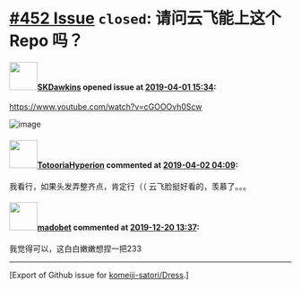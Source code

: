 # [\#452 Issue](https://github.com/komeiji-satori/Dress/issues/452) `closed`: 请问云飞能上这个 Repo 吗？

#### <img src="https://avatars.githubusercontent.com/u/35245962?v=4" width="50">[SKDawkins](https://github.com/SKDawkins) opened issue at [2019-04-01 15:34](https://github.com/komeiji-satori/Dress/issues/452):

https://www.youtube.com/watch?v=cGOOOvh0Scw

![image](https://user-images.githubusercontent.com/35245962/55340126-a33e1480-54d6-11e9-9aee-918b41d44d68.png)


#### <img src="https://avatars.githubusercontent.com/u/16434801?u=910c71526d6a48c560fb8967dadeccf735664275&v=4" width="50">[TotooriaHyperion](https://github.com/TotooriaHyperion) commented at [2019-04-02 04:09](https://github.com/komeiji-satori/Dress/issues/452#issuecomment-478836959):

我看行，如果头发弄整齐点，肯定行（（
云飞脸挺好看的，羡慕了。。。

#### <img src="https://avatars.githubusercontent.com/u/51693231?u=53d01688d3f5334b5aac574384385dde6fae5fc5&v=4" width="50">[madobet](https://github.com/madobet) commented at [2019-12-20 13:37](https://github.com/komeiji-satori/Dress/issues/452#issuecomment-567926919):

我觉得可以，这白白嫩嫩想捏一把233


-------------------------------------------------------------------------------



[Export of Github issue for [komeiji-satori/Dress](https://github.com/komeiji-satori/Dress).]
